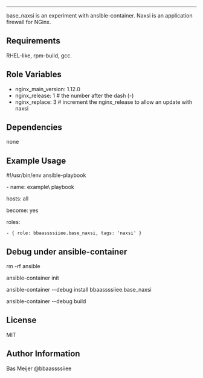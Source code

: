 -----------
base_naxsi is an experiment with ansible-container.
Naxsi is an application firewall for NGinx.

Requirements
------------

RHEL-like, rpm-build, gcc.


Role Variables
--------------
- nginx\_main_version: 1.12.0
- nginx\_release: 1 # the number after the dash (-)
- nginx\_replace: 3 # increment the nginx_release to allow an update with naxsi



Dependencies
------------

none

Example Usage
----------------


\#!/usr/bin/env ansible-playbook

\- name: example\ playbook

  hosts: all

  become: yes

  roles:

    - { role: bbaassssiiee.base_naxsi, tags: 'naxsi' }

Debug under ansible-container
-----------------------------
rm -rf ansible

ansible-container init

ansible-container --debug install bbaassssiiee.base_naxsi

ansible-container --debug build


License
-------

MIT

Author Information
------------------

Bas Meijer
@bbaassssiiee
